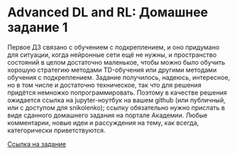 # Advanced DL and RL: Домашнее задание 1

Первое ДЗ связано с обучением с подкреплением, и оно придумано для ситуации, когда нейронные сети ещё не нужны, и пространство состояний в целом достаточно маленькое, чтобы можно было обучить хорошую стратегию методами TD-обучения или другими методами обучения с подкреплением. Задание получилось, надеюсь, интересное, но в том числе и достаточно техническое, так что для решения придётся немножко попрограммировать. Поэтому в качестве решения ожидается ссылка на jupyter-ноутбук на вашем github (или публичный, или с доступом для snikolenko); ссылку обязательно нужно прислать в виде сданного домашнего задания на портале Академии. Любые комментарии, новые идеи и рассуждения на тему, как всегда, категорически приветствуются.


[Ссылка на задание](https://docs.google.com/document/d/1DneunZ0i5-3jERFVu0-1Q_x0fhsa7TAbukb8sPTsNg4/edit#)

